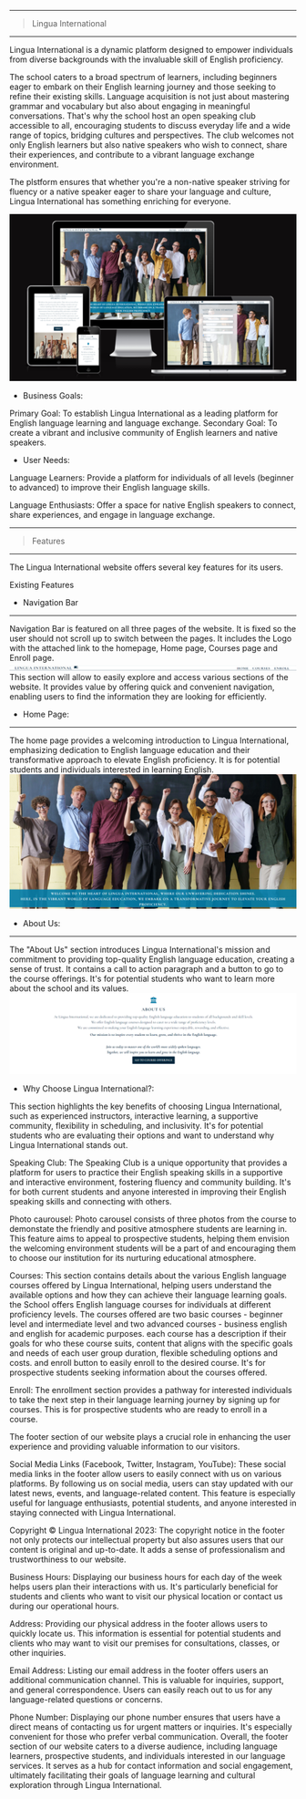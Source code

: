 ___
>Lingua International
___
Lingua International is a dynamic platform designed to empower individuals from diverse backgrounds with the invaluable skill of English proficiency. 

The school caters to a broad spectrum of learners, including beginners eager to embark on their English learning journey and those seeking to refine their existing skills. Language acquisition is not just about mastering grammar and vocabulary but also about engaging in meaningful conversations. That's why the school host an open speaking club accessible to all, encouraging students to discuss everyday life and a wide range of topics, bridging cultures and perspectives. The club welcomes not only English learners but also native speakers who wish to connect, share their experiences, and contribute to a vibrant language exchange environment. 

The plstform ensures that whether you're a non-native speaker striving for fluency or a native speaker eager to share your language and culture, Lingua International has something enriching for everyone.

![mockup](media/mockup.png)

- Business Goals:

Primary Goal: To establish Lingua International as a leading platform for English language learning and language exchange.
Secondary Goal: To create a vibrant and inclusive community of English learners and native speakers.

- User Needs:

Language Learners: Provide a platform for individuals of all levels (beginner to advanced) to improve their English language skills.

Language Enthusiasts: Offer a space for native English speakers to connect, share experiences, and engage in language exchange.
___

>Features
___

The Lingua International website offers several key features for its users.

Existing Features

- Navigation Bar
___

Navigation Bar is featured on all three pages of the website. It is fixed so the user should not scroll up to switch between the pages. It includes the Logo with the attached link to the homepage, Home page, Courses page and Enroll page.
![Navigation bar](readme-media/navigation-bar.png)
This section will allow to easily explore and access various sections of the website. It provides value by offering quick and convenient navigation, enabling users to find the information they are looking for efficiently. 

- Home Page:
___

The home page provides a welcoming introduction to Lingua International, emphasizing dedication to English language education and their transformative approach to elevate English proficiency.
It is for potential students and individuals interested in learning English.
![Hero](readme-media/hero-section.png)

- About Us:
___
The "About Us" section introduces Lingua International's mission and commitment to providing top-quality English language education, creating a sense of trust. It contains a call to action paragraph and a button to go to the course offerings.
It's for potential students who want to learn more about the school and its values.
![About us](readme-media/aboutus-section.png)


- Why Choose Lingua International?:

This section highlights the key benefits of choosing Lingua International, such as experienced instructors, interactive learning, a supportive community, flexibility in scheduling, and inclusivity.
It's for potential students who are evaluating their options and want to understand why Lingua International stands out.


Speaking Club:
The Speaking Club is a unique opportunity that provides a platform for users to practice their English speaking skills in a supportive and interactive environment, fostering fluency and community building.
It's for both current students and anyone interested in improving their English speaking skills and connecting with others.


Photo caurousel:
Photo carousel consists of three photos from the course to demonstate the friendly and positive atmosphere students are learning in. 
This feature aims to appeal to prospective students, helping them envision the welcoming environment students will be a part of and encouraging them to choose our institution for its nurturing educational atmosphere.

Courses:
 This section contains  details about the various English language courses offered by Lingua International, helping users understand the available options and how they can achieve their language learning goals. the School offers English language courses for individuals at different proficiency levels. The courses offered are two basic courses - beginner level and intermediate level and two advanced courses - business english and english for academic purposes.
each course has a description if their goals for who these course suits, content that aligns with the specific goals and needs of each user group duration, flexible scheduling options and costs. and enroll button to easily enroll to the desired course.
It's for prospective students seeking information about the courses offered.

Enroll:
The enrollment section provides a pathway for interested individuals to take the next step in their language learning journey by signing up for courses.
This is for prospective students who are ready to enroll in a course.

The footer section of our website plays a crucial role in enhancing the user experience and providing valuable information to our visitors.

Social Media Links (Facebook, Twitter, Instagram, YouTube): These social media links in the footer allow users to easily connect with us on various platforms. By following us on social media, users can stay updated with our latest news, events, and language-related content. This feature is especially useful for language enthusiasts, potential students, and anyone interested in staying connected with Lingua International.

Copyright © Lingua International 2023: The copyright notice in the footer not only protects our intellectual property but also assures users that our content is original and up-to-date. It adds a sense of professionalism and trustworthiness to our website.

Business Hours: Displaying our business hours for each day of the week helps users plan their interactions with us. It's particularly beneficial for students and clients who want to visit our physical location or contact us during our operational hours.

Address: Providing our physical address in the footer allows users to quickly locate us. This information is essential for potential students and clients who may want to visit our premises for consultations, classes, or other inquiries.

Email Address: Listing our email address in the footer offers users an additional communication channel. This is valuable for inquiries, support, and general correspondence. Users can easily reach out to us for any language-related questions or concerns.

Phone Number: Displaying our phone number ensures that users have a direct means of contacting us for urgent matters or inquiries. It's especially convenient for those who prefer verbal communication.
Overall, the footer section of our website caters to a diverse audience, including language learners, prospective students, and individuals interested in our language services. It serves as a hub for contact information and social engagement, ultimately facilitating their goals of language learning and cultural exploration through Lingua International.

